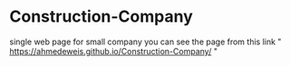 # Construction-Company
single web page for small company
you can see the page from this link " https://ahmedeweis.github.io/Construction-Company/ "


